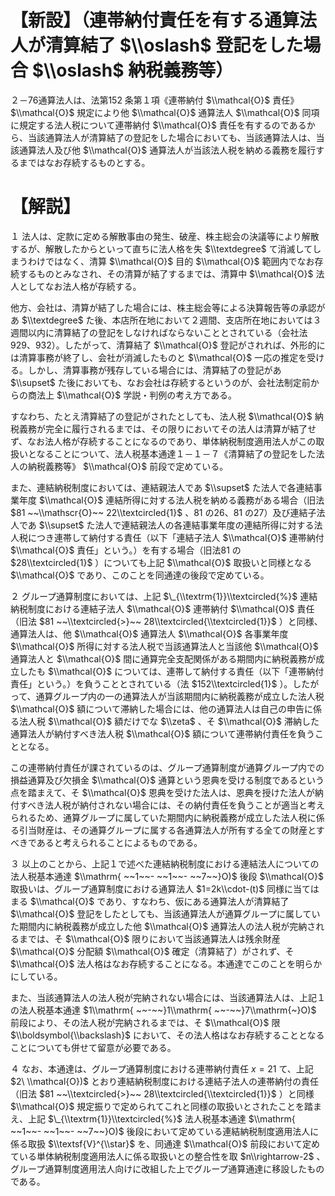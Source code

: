 # 【新設】（連帯納付責任を有する通算法人が清算結了 $\\oslash$ 登記をした場合 $\\oslash$ 納税義務等）

２－76通算法人は、法第152 条第１項《連帯納付 $\\mathcal{O}$ 責任》 $\\mathcal{O}$ 規定により他 $\\mathcal{O}$ 通算法人 $\\mathcal{O}$ 同項に規定する法人税について連帯納付 $\\mathcal{O}$ 責任を有するのであるから、当該通算法人が清算結了の登記をした場合においても、当該通算法人は、当該通算法人及び他 $\\mathcal{O}$ 通算法人が当該法人税を納める義務を履行するまではなお存続するものとする。

# 【解説】

１ 法人は、定款に定める解散事由の発生、破産、株主総会の決議等により解散するが、解散したからといって直ちに法人格を失 $\\textdegree$ て消滅してしまうわけではなく、清算 $\\mathcal{O}$ 目的 $\\mathcal{O}$ 範囲内でなお存続するものとみなされ、その清算が結了するまでは、清算中 $\\mathcal{O}$ 法人としてなお法人格が存続する。

他方、会社は、清算が結了した場合には、株主総会等による決算報告等の承認があ $\\textdegree$ た後、本店所在地において２週間、支店所在地においては３週間以内に清算結了の登記をしなければならないこととされている（会社法929、932）。したがって、清算結了 $\\mathcal{O}$ 登記がされれば、外形的には清算事務が終了し、会社が消滅したものと $\\mathcal{O}$ 一応の推定を受ける。しかし、清算事務が残存している場合には、清算結了の登記があ $\\supset$ た後においても、なお会社は存続するというのが、会社法制定前からの商法上 $\\mathcal{O}$ 学説・判例の考え方である。

すなわち、たとえ清算結了の登記がされたとしても、法人税 $\\mathcal{O}$ 納税義務が完全に履行されるまでは、その限りにおいてその法人は清算が結了せず、なお法人格が存続することになるのであり、単体納税制度適用法人がこの取扱いとなることについて、法人税基本通達１－１－７《清算結了の登記をした法人の納税義務等》 $\\mathcal{O}$ 前段で定めている。

また、連結納税制度においては、連結親法人であ $\\supset$ た法人で各連結事業年度 $\\mathcal{O}$ 連結所得に対する法人税を納める義務がある場合（旧法 $81 ~~\\mathscr{O}~~ 22\\textcircled{1}$ 、81 の26、81 の27）及び連結子法人であ $\\supset$ た法人で連結親法人の各連結事業年度の連結所得に対する法人税につき連帯して納付する責任（以下「連結子法人 $\\mathcal{O}$ 連帯納付 $\\mathcal{O}$ 責任」という。）を有する場合（旧法81 の $28\\textcircled{1}$ ）についても上記 $\\mathcal{O}$ 取扱いと同様となる $\\mathcal{O}$ であり、このことを同通達の後段で定めている。

２ グループ通算制度においては、上記 $\_{\\textrm{1}}\\textcircled{%}$ 連結納税制度における連結子法人 $\\mathcal{O}$ 連帯納付 $\\mathcal{O}$ 責任（旧法 $81 ~~\\textcircled{>}~~ 28\\textcircled{\\textcircled{1}}$ ）と同様、通算法人は、他 $\\mathcal{O}$ 通算法人 $\\mathcal{O}$ 各事業年度 $\\mathcal{O}$ 所得に対する法人税で当該通算法人と当該他 $\\mathcal{O}$ 通算法人と $\\mathcal{O}$ 間に通算完全支配関係がある期間内に納税義務が成立したも $\\mathcal{O}$ については、連帯して納付する責任（以下「連帯納付責任」という。）を負うこととされている（法 $152\\textcircled{1}$ ）。したがって、通算グループ内の一の通算法人が当該期間内に納税義務が成立した法人税 $\\mathcal{O}$ 額について滞納した場合には、他の通算法人は自己の申告に係る法人税 $\\mathcal{O}$ 額だけでな $\\zeta$ 、そ $\\mathcal{O}$ 滞納した通算法人が納付すべき法人税 $\\mathcal{O}$ 額について連帯納付責任を負うこととなる。

この連帯納付責任が課されているのは、グループ通算制度が通算グループ内での損益通算及び欠損金 $\\mathcal{O}$ 通算という恩典を受ける制度であるという点を踏まえて、そ $\\mathcal{O}$ 恩典を受けた法人は、恩典を授けた法人が納付すべき法人税が納付されない場合には、その納付責任を負うことが適当と考えられるため、通算グループに属していた期間内に納税義務が成立した法人税に係る引当財産は、その通算グループに属する各通算法人が所有する全ての財産とすべきであると考えられることによるものである。

３ 以上のことから、上記１で述べた連結納税制度における連結法人についての法人税基本通達 $\\mathrm{ ~~1~~- ~~1~~- ~~7~~}O)$ 後段 $\\mathcal{O}$ 取扱いは、グループ通算制度における通算法人 $1=2k\\cdot-(t)$ 同様に当てはまる $\\mathcal{O}$ であり、すなわち、仮にある通算法人が清算結了 $\\mathcal{O}$ 登記をしたとしても、当該通算法人が通算グループに属していた期間内に納税義務が成立した他 $\\mathcal{O}$ 通算法人の法人税が完納されるまでは、そ $\\mathcal{O}$ 限りにおいて当該通算法人は残余財産 $\\mathcal{O}$ 分配額 $\\mathcal{O}$ 確定（清算結了）がされず、そ $\\mathcal{O}$ 法人格はなお存続することになる。本通達でこのことを明らかにしている。

また、当該通算法人の法人税が完納されない場合には、当該通算法人は、上記１の法人税基本通達 $1\\mathrm{ ~~-~~}1\\mathrm{ ~~-~~}7\\mathrm{~}O)$ 前段により、その法人税が完納されるまでは、そ $\\mathcal{O}$ 限 $\\boldsymbol{\\backslash}$ において、その法人格はなお存続することとなることについても併せて留意が必要である。

４ なお、本通達は、グループ通算制度における連帯納付責任 $x=21$ て、上記 $2\ \\mathcal{O})$ とおり連結納税制度における連結子法人の連帯納付の責任（旧法 $81 ~~\\textcircled{>}~~ 28\\textcircled{\\textcircled{1}}$ ）と同様 $\\mathcal{O}$ 規定振りで定められてこれと同様の取扱いとされたことを踏まえ、上記 $\_{\\textrm{1}}\\textcircled{%}$ 法人税基本通達 $\\mathrm{ ~~1~~- ~~1~~- ~~7~~}O)$ 後段において定めている連結納税制度適用法人に係る取扱 $\\textsf{V}^{\\star}$ を、同通達 $\\mathcal{O}$ 前段において定めている単体納税制度適用法人に係る取扱いとの整合性を取 $n\\rightarrow-2$ 、グループ通算制度適用法人向けに改組した上でグループ通算通達に移設したものである。